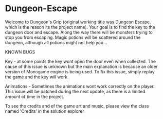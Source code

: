 # Dungeon-Escape

Welcome to Dungeon's Grip (original working title was Dungeon Escape, which is the reason its the project name). Your goal is to find the key to the dungeon door and escape. Along the way there will be monsters trying to stop you from escaping. Magic potions will be scattered around the dungeon, although all potions might not help you...

KNOWN BUGS

Key - at some points the key wont open the door even when collected. The cause of this issue is unknown but the main explanation is because an older version of Monogame engine is being used. To fix this issue, simply replay the game and the key will work.

Animations - Sometimes the animations wont work correctly on the player. This issue will be patched during the next update, as there is a limited amount of time in the project. 

To see the credits and of the game art and music, please view the class named 'Credits' in the solution explorer